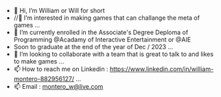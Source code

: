 - 👋 Hi, I’m William or Will for short
- //👀 I’m interested in making games that can challange the meta of games ...
- 🌱 I’m currently enrolled in the Associate's Degree Deploma of Programming @Acadamy of Interactive Entertainment or @AIE 
-  Soon to graduate at the end of the year of Dec / 2023 ...
- 💞️ I’m looking to collaborate with a team that is great to talk to and likes to make games ...
- 📫 How to reach me on Linkedin : https://www.linkedin.com/in/william-montero-882956127/ ...
- 📫 Email : montero_w@live.com
<!---
WillMon23/WillMon23 is a ✨ special ✨ repository because its `README.md` (this file) appears on your GitHub profile.
You can click the Preview link to take a look at your changes.
--->
